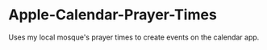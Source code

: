 # Apple-Calendar-Prayer-Times
Uses my local mosque's prayer times to create events on the calendar app.
